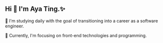 ## Hi 👋 I'm Aya Ting.✨
🌱 I'm studying daily with the goal of transitioning into a career as a software engineer.

🌱 Currently, I'm focusing on front-end technologies and programming.
<!--
**AyaTing/AyaTing** is a ✨ _special_ ✨ repository because its `README.md` (this file) appears on your GitHub profile.

Here are some ideas to get you started:

- 🔭 I’m currently working on ...
- 🌱 I’m currently learning ...
- 👯 I’m looking to collaborate on ...
- 🤔 I’m looking for help with ...
- 💬 Ask me about ...
- 📫 How to reach me: ...
- 😄 Pronouns: ...
- ⚡ Fun fact: ...
-->
